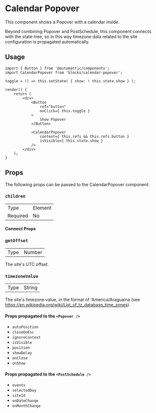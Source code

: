 # Calendar Popover

This component shows a Popover with a calendar inside.

Beyond combining Popover and PostSchedule, this component connects with the state-tree, so in this way timezone data related to the site configuration is propagated automatically.

## Usage

```es6
import { Button } from '@automattic/components';
import CalendarPopover from 'blocks/calendar-popover';

toggle = () => this.setState( { show: ! this.state.show } );

render() {
	return (
		<div>
			<Button
				ref="button"
				onClick={ this.toggle }
			>
				Show Popover
			</Button>

			<CalendarPopover
				context={ this.refs && this.refs.button }
				isVisible={ this.state.show }
			/>
		</div>
	);
}
```

## Props

The following props can be passed to the CalendarPopover component:

### `children`

<table>
	<tr><td>Type</td><td>Element</td></tr>
	<tr><td>Required</td><td>No</td></tr>
</table>

#### Connect Props

### `gmtOffset`

<table>
	<tr><td>Type</td><td>Number</td></tr>
</table>

The site's UTC offset.

### `timezoneValue`

<table>
	<tr><td>Type</td><td>String</td></tr>
</table>

The site's timezone value, in the format of 'America/Araguaina (see https://en.wikipedia.org/wiki/List_of_tz_database_time_zones).

#### Props propagated to the `<Popover />`

- `autoPosition`
- `closeOnEsc`
- `ignoreContext`
- `isVisible`
- `position`
- `showDelay`
- `onClose`
- `onShow`

#### Props propagated to the `<PostSchedule />`

- `events`
- `selectedDay`
- `siteId`
- `onDateChange`
- `onMonthChange`
